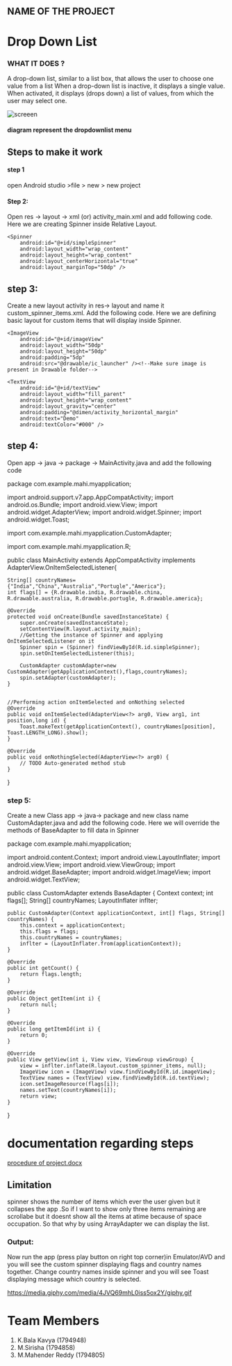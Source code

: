## NAME OF THE PROJECT
# Drop Down List
### WHAT IT DOES ?

A drop-down list, similar to a list box, that allows the user to choose one value from a list
When a drop-down list is inactive, it displays a single value. When activated, it displays (drops down) a list of values, from which the user may select one. 


![screeen](https://user-images.githubusercontent.com/36668690/48099471-7c540e80-e1d4-11e8-91f1-43f96730dc0a.JPG)

 #### diagram represent the dropdownlist menu 

## Steps to make it work
 
#### step 1
  open Android studio >file > new > new project 
#### Step 2: 
Open res -> layout -> xml (or) activity_main.xml and add following code. Here we are creating Spinner inside Relative Layout.

<RelativeLayout xmlns:android="http://schemas.android.com/apk/res/android"
    xmlns:tools="http://schemas.android.com/tools"
    android:layout_width="match_parent"
    android:layout_height="match_parent"
    android:paddingBottom="@dimen/activity_vertical_margin"
    android:paddingLeft="@dimen/activity_horizontal_margin"
    android:paddingRight="@dimen/activity_horizontal_margin"
    android:paddingTop="@dimen/activity_vertical_margin"
    tools:context=".MainActivity">

    <Spinner
        android:id="@+id/simpleSpinner"
        android:layout_width="wrap_content"
        android:layout_height="wrap_content"
        android:layout_centerHorizontal="true"
        android:layout_marginTop="50dp" />

</RelativeLayout>

## step 3: 

Create a new layout activity in res-> layout and name it custom_spinner_items.xml. Add the following code. Here we are defining basic layout for custom items that will  display inside Spinner.

<?xml version="1.0" encoding="utf-8"?>
<LinearLayout xmlns:android="http://schemas.android.com/apk/res/android"
    android:layout_width="match_parent"
    android:layout_height="wrap_content"
    android:orientation="horizontal">

    <ImageView
        android:id="@+id/imageView"
        android:layout_width="50dp"
        android:layout_height="50dp"
        android:padding="5dp"
        android:src="@drawable/ic_launcher" /><!--Make sure image is present in Drawable folder-->

    <TextView
        android:id="@+id/textView"
        android:layout_width="fill_parent"
        android:layout_height="wrap_content"
        android:layout_gravity="center"
        android:padding="@dimen/activity_horizontal_margin"
        android:text="Demo"
        android:textColor="#000" />
</LinearLayout>

## step 4:

Open app -> java -> package -> MainActivity.java and add the following code

package com.example.mahi.myapplication;

import android.support.v7.app.AppCompatActivity;
import android.os.Bundle;
import android.view.View;
import android.widget.AdapterView;
import android.widget.Spinner;
import android.widget.Toast;


import com.example.mahi.myapplication.CustomAdapter;

import com.example.mahi.myapplication.R;

public class MainActivity extends AppCompatActivity implements AdapterView.OnItemSelectedListener{


    String[] countryNames={"India","China","Australia","Portugle","America"};
    int flags[] = {R.drawable.india, R.drawable.china, R.drawable.australia, R.drawable.portugle, R.drawable.america};

    @Override
    protected void onCreate(Bundle savedInstanceState) {
        super.onCreate(savedInstanceState);
        setContentView(R.layout.activity_main);
        //Getting the instance of Spinner and applying OnItemSelectedListener on it
        Spinner spin = (Spinner) findViewById(R.id.simpleSpinner);
        spin.setOnItemSelectedListener(this);

        CustomAdapter customAdapter=new CustomAdapter(getApplicationContext(),flags,countryNames);
        spin.setAdapter(customAdapter);
    }


    //Performing action onItemSelected and onNothing selected
    @Override
    public void onItemSelected(AdapterView<?> arg0, View arg1, int position,long id) {
        Toast.makeText(getApplicationContext(), countryNames[position], Toast.LENGTH_LONG).show();
    }

    @Override
    public void onNothingSelected(AdapterView<?> arg0) {
        // TODO Auto-generated method stub
    }
}

### step 5:

 Create a new Class app -> java-> package and new class name CustomAdapter.java and add the following code. Here we will override the methods of BaseAdapter to fill data in Spinner


package com.example.mahi.myapplication;


import android.content.Context;
import android.view.LayoutInflater;
import android.view.View;
import android.view.ViewGroup;
import android.widget.BaseAdapter;
import android.widget.ImageView;
import android.widget.TextView;

public class CustomAdapter extends BaseAdapter {
    Context context;
    int flags[];
    String[] countryNames;
    LayoutInflater inflter;

    public CustomAdapter(Context applicationContext, int[] flags, String[] countryNames) {
        this.context = applicationContext;
        this.flags = flags;
        this.countryNames = countryNames;
        inflter = (LayoutInflater.from(applicationContext));
    }

    @Override
    public int getCount() {
        return flags.length;
    }

    @Override
    public Object getItem(int i) {
        return null;
    }

    @Override
    public long getItemId(int i) {
        return 0;
    }

    @Override
    public View getView(int i, View view, ViewGroup viewGroup) {
        view = inflter.inflate(R.layout.custom_spinner_items, null);
        ImageView icon = (ImageView) view.findViewById(R.id.imageView);
        TextView names = (TextView) view.findViewById(R.id.textView);
        icon.setImageResource(flags[i]);
        names.setText(countryNames[i]);
        return view;
    }
}

# documentation regarding steps 


[procedure of project.docx](https://github.com/KavyaReddy95/DropDown-List/files/2555687/procedure.of.project.docx)

## Limitation 

spinner shows the number of items which ever the user given but it collapses the app .So if I want to  show only three items remaining are scrollabe but it doesnt show all the items at atime because of space occupation. So that why by using ArrayAdapter we can display the list.

### Output:

Now run the app (press play button on right top corner)in Emulator/AVD and you will see the custom spinner displaying flags and country names together. Change country names inside spinner and you will see Toast displaying message which country is selected.

https://media.giphy.com/media/4JVQ69mhL0iss5ox2Y/giphy.gif

# Team Members 

1. K.Bala Kavya      (1794948)
2. M.Sirisha         (1794858)
3. M.Mahender Reddy  (1794805)
